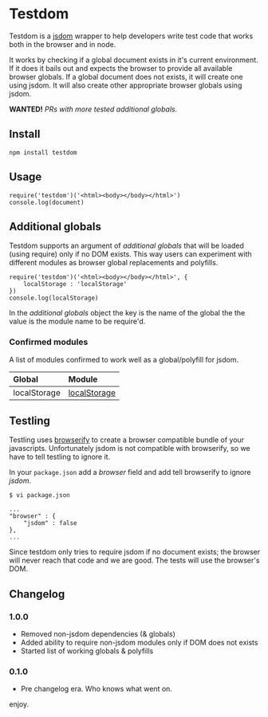 # Testdom

Testdom is a [jsdom](https://github.com/tmpvar/jsdom) wrapper to help developers write test code that works both in the browser and in node.

It works by checking if a global document exists in it's current environment. If it does it bails out and expects the browser to provide all available browser globals. If a global document does not exists, it will create one using jsdom. It will also create other appropriate browser globals using jsdom.

**WANTED!** *PRs with more tested additional globals.*

## Install

    npm install testdom

## Usage

    require('testdom')('<html><body></body></html>')
    console.log(document)

## Additional globals

Testdom supports an argument of *additional globals* that will be loaded (using require) only if no DOM exists. This way users can experiment with different modules as browser global replacements and polyfills.

    require('testdom')('<html><body></body></html>', {
        localStorage : 'localStorage'
    })
    console.log(localStorage)

In the *additional globals* object the key is the name of the global the the value is the module name to be require'd.

### Confirmed modules

A list of modules confirmed to work well as a global/polyfill for jsdom.

| Global        | Module        |
|:------------- |:------------- |
| localStorage  | [localStorage](https://www.npmjs.com/package/localStorage) |

## Testling

Testling uses [browserify](http://browserify.org/) to create a browser compatible bundle of your javascripts. Unfortunately jsdom is not compatible with browserify, so we have to tell testling to ignore it.

In your <code>package.json</code> add a *browser* field and add tell browserify to ignore *jsdom*.

    $ vi package.json
    
    ...
    "browser" : {
        "jsdom" : false
    },
    ...

Since testdom only tries to require jsdom if no document exists; the browser will never reach that code and we are good. The tests will use the browser's DOM.

## Changelog

### 1.0.0

* Removed non-jsdom dependencies (& globals)
* Added ability to require non-jsdom modules only if DOM does not exists
* Started list of working globals & polyfills

### 0.1.0

* Pre changelog era. Who knows what went on.

enjoy.
